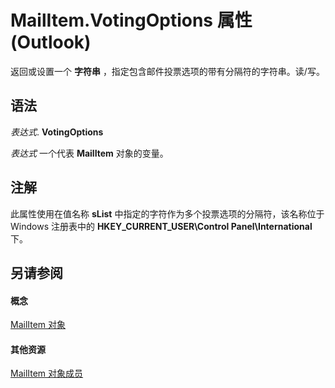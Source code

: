 
# MailItem.VotingOptions 属性 (Outlook)

返回或设置一个 **字符串** ，指定包含邮件投票选项的带有分隔符的字符串。读/写。


## 语法

 _表达式_. **VotingOptions**

 _表达式_ 一个代表 **MailItem** 对象的变量。


## 注解

此属性使用在值名称  **sList** 中指定的字符作为多个投票选项的分隔符，该名称位于 Windows 注册表中的 **HKEY_CURRENT_USER\Control Panel\International** 下。


## 另请参阅


#### 概念


[MailItem 对象](14197346-05d2-0250-fa4c-4a6b07daf25f.md)
#### 其他资源


[MailItem 对象成员](1094d7df-ee80-a4b0-5a21-db2979506e6b.md)